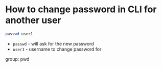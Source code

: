 # How to change password in CLI for another user

```bash
passwd user1
```

- `passwd` - will ask for the new password
- `user1` - username to change password for

group: pwd


